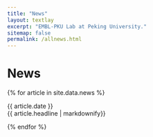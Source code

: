 ```yaml
---
title: "News"
layout: textlay
excerpt: "EMBL-PKU Lab at Peking University."
sitemap: false
permalink: /allnews.html
---
```


# News

{% for article in site.data.news %}
<p>{{ article.date }} <br> {{ article.headline | markdownify}}</p>
{% endfor %}
